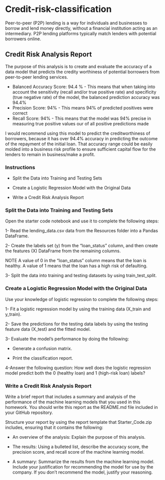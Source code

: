# Credit-risk-classification

Peer-to-peer (P2P) lending is a way for individuals and businesses to borrow and lend money directly, without a financial institution acting as an intermediary. P2P lending platforms typically match lenders with potential borrowers online.

## Credit Risk Analysis Report

The purpose of this analysis is to create and evaluate the accuracy of a data model that predicts the credity worthiness of potential borrowers from peer-to-peer lending services.


* Balanced Accuracy Score: 94.4 % - This means that when taking into account the sensitivity (recall and/or true positive rate) and specificity (true negative rate) of the model, the balanced prediction accuracy was 94.4%
* Precision Score: 94% - This means 94% of predicted positives were correct
* Recall Score: 94% - This means that the model was 94% precise in measuring true positive values our of all positive predictions made
  
I would recommend using this model to predict the creditworthiness of borrowers, because it has over 94.4% accuracy in predicting the outcome of the repayment of the initial loan. 
That accuracy range could be easily molded into a business risk profile to ensure sufficient capital flow for the lenders to remain in business/make a profit.


### Instructions

- Split the Data into Training and Testing Sets

- Create a Logistic Regression Model with the Original Data

- Write a Credit Risk Analysis Report

### Split the Data into Training and Testing Sets

Open the starter code notebook and use it to complete the following steps:

1- Read the lending_data.csv data from the Resources folder into a Pandas DataFrame.

2- Create the labels set (y) from the “loan_status” column, and then create the features (X) DataFrame from the remaining columns.

NOTE
A value of 0 in the “loan_status” column means that the loan is healthy. A value of 1 means that the loan has a high risk of defaulting.

3- Split the data into training and testing datasets by using train_test_split.

### Create a Logistic Regression Model with the Original Data

Use your knowledge of logistic regression to complete the following steps:

1- Fit a logistic regression model by using the training data (X_train and y_train).

2- Save the predictions for the testing data labels by using the testing feature data (X_test) and the fitted model.

3- Evaluate the model’s performance by doing the following:

  - Generate a confusion matrix.

  - Print the classification report.

4-Answer the following question: How well does the logistic regression model predict both the 0 (healthy loan) and 1 (high-risk loan) labels?

### Write a Credit Risk Analysis Report

Write a brief report that includes a summary and analysis of the performance of the machine learning models that you used in this homework. You should write this report as the README.md file included in your GitHub repository.

Structure your report by using the report template that Starter_Code.zip includes, ensuring that it contains the following:

- An overview of the analysis: Explain the purpose of this analysis.

- The results: Using a bulleted list, describe the accuracy score, the precision score, and recall score of the machine learning model.

- A summary: Summarize the results from the machine learning model. Include your justification for recommending the model for use by the company. If you don’t recommend the model, justify your reasoning.
